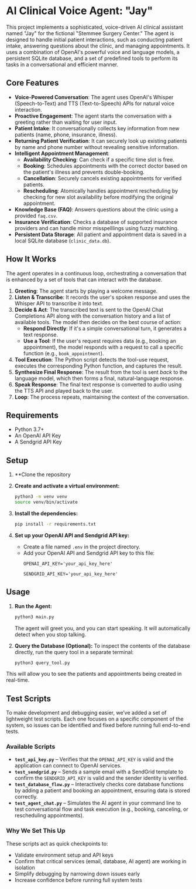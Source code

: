 # AI Clinical Voice Agent: "Jay"

This project implements a sophisticated, voice-driven AI clinical assistant named "Jay" for the fictional "Stemmee Surgery Center." The agent is designed to handle initial patient interactions, such as conducting patient intake, answering questions about the clinic, and managing appointments. It uses a combination of OpenAI's powerful voice and language models, a persistent SQLite database, and a set of predefined tools to perform its tasks in a conversational and efficient manner.

## Core Features

- **Voice-Powered Conversation**: The agent uses OpenAI's Whisper (Speech-to-Text) and TTS (Text-to-Speech) APIs for natural voice interaction.
- **Proactive Engagement**: The agent starts the conversation with a greeting rather than waiting for user input.
- **Patient Intake**: It conversationally collects key information from new patients (name, phone, insurance, illness).
- **Returning Patient Verification**: It can securely look up existing patients by name and phone number without revealing sensitive information.
- **Intelligent Appointment Management**:
    - **Availability Checking**: Can check if a specific time slot is free.
    - **Booking**: Schedules appointments with the correct doctor based on the patient's illness and prevents double-booking.
    - **Cancellation**: Securely cancels existing appointments for verified patients.
    - **Rescheduling**: Atomically handles appointment rescheduling by checking for new slot availability before modifying the original appointment.
- **Knowledge Base (FAQ)**: Answers questions about the clinic using a provided `faq.csv`.
- **Insurance Verification**: Checks a database of supported insurance providers and can handle minor misspelllings using fuzzy matching.
- **Persistent Data Storage**: All patient and appointment data is saved in a local SQLite database (`clinic_data.db`).

## How It Works

The agent operates in a continuous loop, orchestrating a conversation that is enhanced by a set of tools that can interact with the database.

1.  **Greeting**: The agent starts by playing a welcome message.
2.  **Listen & Transcribe**: It records the user's spoken response and uses the Whisper API to transcribe it into text.
3.  **Decide & Act**: The transcribed text is sent to the OpenAI Chat Completions API along with the conversation history and a list of available tools. The model then decides on the best course of action:
    - **Respond Directly**: If it's a simple conversational turn, it generates a text response.
    - **Use a Tool**: If the user's request requires data (e.g., booking an appointment), the model responds with a request to call a specific function (e.g., `book_appointment`).
4.  **Tool Execution**: The Python script detects the tool-use request, executes the corresponding Python function, and captures the result.
5.  **Synthesize Final Response**: The result from the tool is sent *back* to the language model, which then forms a final, natural-language response.
6.  **Speak Response**: The final text response is converted to audio using the TTS API and played back to the user.
7.  **Loop**: The process repeats, maintaining the context of the conversation.

## Requirements

- Python 3.7+
- An OpenAI API Key
- A Sendgrid API Key

## Setup

1.  **Clone the repository

2.  **Create and activate a virtual environment:**
    ```bash
    python3 -m venv venv
    source venv/bin/activate
    ```

3.  **Install the dependencies:**
    ```bash
    pip install -r requirements.txt
    ```

4.  **Set up your OpenAI API and Sendgrid API key:**
    - Create a file named `.env` in the project directory.
    - Add your OpenAI API and Sendgrid API key to this file:
      ```
      OPENAI_API_KEY='your_api_key_here'
      ```
       ```
      SENDGRID_API_KEY='your_api_key_here'
      ```
      

## Usage

1.  **Run the Agent:**
    ```bash
    python3 main.py
    ```
    The agent will greet you, and you can start speaking. It will automatically detect when you stop talking.

2.  **Query the Database (Optional):**
    To inspect the contents of the database directly, run the query tool in a separate terminal:
    ```bash
    python3 query_tool.py
    ```

This will allow you to see the patients and appointments being created in real-time. 


## Test Scripts  

To make development and debugging easier, we’ve added a set of lightweight test scripts. Each one focuses on a specific component of the system, so issues can be identified and fixed before running full end-to-end tests.  

### Available Scripts  
- **`test_api_key.py`** – Verifies that the `OPENAI_API_KEY` is valid and the application can connect to OpenAI services.  
- **`test_sendgrid.py`** – Sends a sample email with a SendGrid template to confirm the `SENDGRID_API_KEY` is valid and the sender identity is verified.  
- **`test_database_flow.py`** – Interactively checks core database functions by adding a patient and booking an appointment, ensuring data is stored correctly.  
- **`test_agent_chat.py`** – Simulates the AI agent in your command line to test conversational flow and task execution (e.g., booking, canceling, or rescheduling appointments).  

### Why We Set This Up  
These scripts act as quick checkpoints to:  
- Validate environment setup and API keys  
- Confirm that critical services (email, database, AI agent) are working in isolation  
- Simplify debugging by narrowing down issues early  
- Increase confidence before running full system tests  
